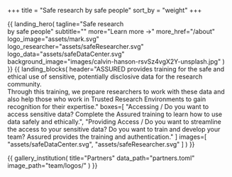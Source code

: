 +++
title = "Safe research by safe people"
sort_by = "weight"
+++

{{
  landing_hero(
    tagline="Safe research<br>by safe people"
    subtitle=""
    more="Learn more &rarr;"
    more_href="/about"
    logo_image="assets/mark.svg"
    logo_researcher="assets/safeResearcher.svg"
    logo_data="assets/safeDataCenter.svg"
    background_image="images/calvin-hanson-rsvSz4vgX2Y-unsplash.jpg"
  )
}}
{{
  landing_blocks(
    header="ASSURED provides training for the safe and ethical use of sensitive, potentially disclosive data for the research community.<br>Through this training, we prepare researchers to work with these data and also help those who work in Trusted Research Environments to gain recognition for their expertise."
    boxes=[
      "Accessing / Do you want to access sensitive data? Complete the Assured training to learn how to use data safely and ethically.",
      "Providing Access / Do you want to streamline the access to your sensitive data? Do you want to train and develop your team? Assured provides the training and authentication."
    ]
    images=[
      "assets/safeDataCenter.svg",
      "assets/safeResearcher.svg"
    ]
  )
}}

{{
  gallery_institution(
    title="Partners"
    data_path="partners.toml"
    image_path="team/logos/"
  )
}}

